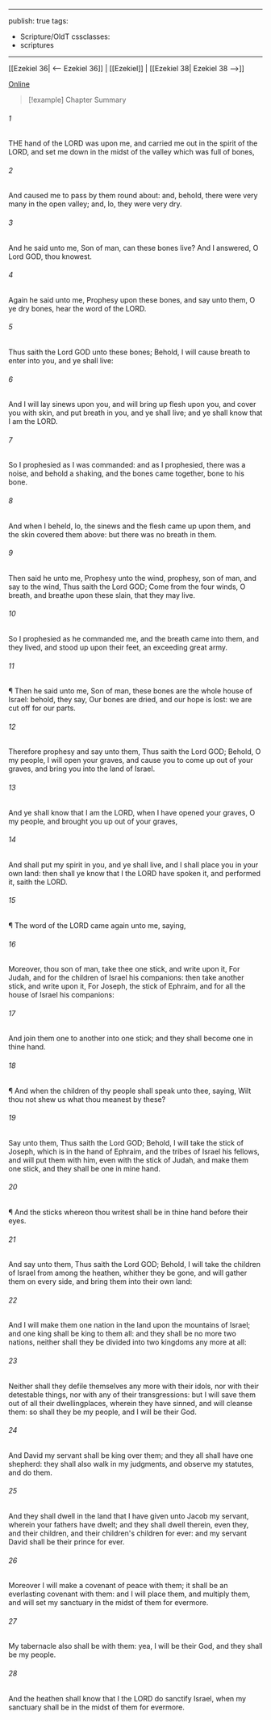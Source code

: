 

---
publish: true
tags:
  - Scripture/OldT
cssclasses:
  - scriptures
---
[[Ezekiel 36| <-- Ezekiel 36]] | [[Ezekiel]] | [[Ezekiel 38| Ezekiel 38 -->]]

[Online](https://churchofjesuschrist.org/study/scriptures/ot/ezek/37?lang=eng)

>[!example] Chapter Summary
>
###### 1
THE hand of the LORD was upon me, and carried me out in the spirit of the LORD, and set me down in the midst of the valley which was full of bones,
###### 2
And caused me to pass by them round about: and, behold, there were very many in the open valley; and, lo, they were very dry.
###### 3
And he said unto me, Son of man, can these bones live?  And I answered, O Lord GOD, thou knowest.
###### 4
Again he said unto me, Prophesy upon these bones, and say unto them, O ye dry bones, hear the word of the LORD.
###### 5
Thus saith the Lord GOD unto these bones; Behold, I will cause breath to enter into you, and ye shall live:
###### 6
And I will lay sinews upon you, and will bring up flesh upon you, and cover you with skin, and put breath in you, and ye shall live; and ye shall know that I am the LORD.
###### 7
So I prophesied as I was commanded: and as I prophesied, there was a noise, and behold a shaking, and the bones came together, bone to his bone.
###### 8
And when I beheld, lo, the sinews and the flesh came up upon them, and the skin covered them above: but there was no breath in them.
###### 9
Then said he unto me, Prophesy unto the wind, prophesy, son of man, and say to the wind, Thus saith the Lord GOD; Come from the four winds, O breath, and breathe upon these slain, that they may live.
###### 10
So I prophesied as he commanded me, and the breath came into them, and they lived, and stood up upon their feet, an exceeding great army.
###### 11
¶ Then he said unto me, Son of man, these bones are the whole house of Israel: behold, they say, Our bones are dried, and our hope is lost: we are cut off for our parts.
###### 12
Therefore prophesy and say unto them, Thus saith the Lord GOD; Behold, O my people, I will open your graves, and cause you to come up out of your graves, and bring you into the land of Israel.
###### 13
And ye shall know that I am the LORD, when I have opened your graves, O my people, and brought you up out of your graves,
###### 14
And shall put my spirit in you, and ye shall live, and I shall place you in your own land: then shall ye know that I the LORD have spoken it,  and performed it, saith the LORD.
###### 15
¶ The word of the LORD came again unto me, saying,
###### 16
Moreover, thou son of man, take thee one stick, and write upon it, For Judah, and for the children of Israel his companions: then take another stick, and write upon it, For Joseph, the stick of Ephraim, and for all the house of Israel his companions:
###### 17
And join them one to another into one stick; and they shall become one in thine hand.
###### 18
¶ And when the children of thy people shall speak unto thee, saying, Wilt thou not shew us what thou meanest by these?
###### 19
Say unto them, Thus saith the Lord GOD; Behold, I will take the stick of Joseph, which is in the hand of Ephraim, and the tribes of Israel his fellows, and will put them with him, even with the stick of Judah, and make them one stick, and they shall be one in mine hand.
###### 20
¶ And the sticks whereon thou writest shall be in thine hand before their eyes.
###### 21
And say unto them, Thus saith the Lord GOD; Behold, I will take the children of Israel from among the heathen, whither they be gone, and will gather them on every side, and bring them into their own land:
###### 22
And I will make them one nation in the land upon the mountains of Israel; and one king shall be king to them all: and they shall be no more two nations, neither shall they be divided into two kingdoms any more at all:
###### 23
Neither shall they defile themselves any more with their idols, nor with their detestable things, nor with any of their transgressions: but I will save them out of all their dwellingplaces, wherein they have sinned, and will cleanse them: so shall they be my people, and I will be their God.
###### 24
And David my servant shall be king over them; and they all shall have one shepherd: they shall also walk in my judgments, and observe my statutes, and do them.
###### 25
And they shall dwell in the land that I have given unto Jacob my servant, wherein your fathers have dwelt; and they shall dwell therein, even they, and their children, and their children's children for ever: and my servant David shall be their prince for ever.
###### 26
Moreover I will make a covenant of peace with them; it shall be an everlasting covenant with them: and I will place them, and multiply them, and will set my sanctuary in the midst of them for evermore.
###### 27
My tabernacle also shall be with them: yea, I will be their God, and they shall be my people.
###### 28
And the heathen shall know that I the LORD do sanctify Israel, when my sanctuary shall be in the midst of them for evermore.



